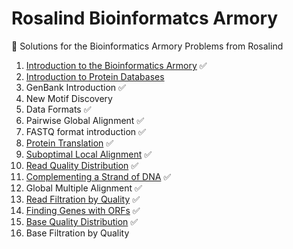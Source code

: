 # Rosalind Bioinformatcs Armory
:rocket: Solutions for the Bioinformatics Armory Problems from Rosalind

1. [Introduction to the Bioinformatics Armory](solutions/ini.py) :white_check_mark:
1. [Introduction to Protein Databases](solutions/dbpr.py)
1. GenBank Introduction :white_check_mark:
1. New Motif Discovery
1. Data Formats :white_check_mark:
1. Pairwise Global Alignment :white_check_mark:
1. FASTQ format introduction :white_check_mark:
1. [Protein Translation](solutions/ptra.py) :white_check_mark:
1. [Suboptimal Local Alignment](solutions/subo.py) :white_check_mark:
1. [Read Quality Distribution](solutions/phre.py) :white_check_mark:
1. [Complementing a Strand of DNA](solutions/rvco.py) :white_check_mark:
1. Global Multiple Alignment :white_check_mark:
1. [Read Filtration by Quality](solutions/filt.py) :white_check_mark:
1. [Finding Genes with ORFs](solutions/orfr.py) :white_check_mark:
1. [Base Quality Distribution](solutions/bphr.py) :white_check_mark:
1. Base Filtration by Quality
